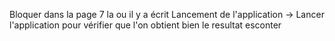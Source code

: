 Bloquer dans la page 7 la ou il y a écrit Lancement de l'application 
-> Lancer l'application pour vérifier que l'on obtient bien le resultat esconter
